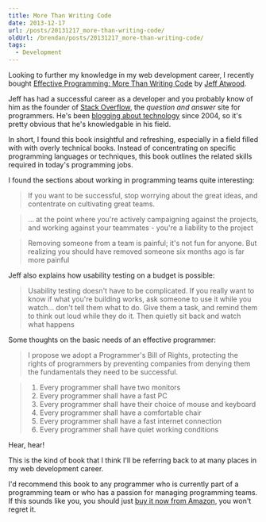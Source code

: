```yaml
---
title: More Than Writing Code
date: 2013-12-17
url: /posts/20131217_more-than-writing-code/
oldUrl: /brendan/posts/20131217_more-than-writing-code/
tags:
  - Development
---
```


Looking to further my knowledge in my web development career, I recently bought [Effective Programming: More Than Writing Code](http://www.amazon.com/Effective-Programming-More-Than-Writing-ebook/dp/B008HUMTO0) by [Jeff Atwood](https://twitter.com/codinghorror).

Jeff has had a successful career as a developer and you probably know of him as the founder of [Stack Overflow](http://stackoverflow.com/), the _question and answer_ site for programmers. He's been [blogging about technology](http://www.codinghorror.com/blog/) since 2004, so it's pretty obvious that he's knowledgable in his field.

In short, I found this book insightful and refreshing, especially in a field filled with with overly technical books. Instead of concentrating on specific programming languages or techniques, this book outlines the related skills required in today's programming jobs.

I found the sections about working in programming teams quite interesting:

> If you want to be successful, stop worrying about the great ideas, and contentrate on cultivating great teams.

> ... at the point where you're actively campaigning against the projects, and working against your teammates - you're a liability to the project

> Removing someone from a team is painful; it's not fun for anyone. But realizing you should have removed someone six months ago is far more painful

Jeff also explains how usability testing on a budget is possible:

> Usability testing doesn't have to be complicated. If you really want to know if what you're building works, ask someone to use it while you watch... don't tell them what to do. Give them a task, and remind them to think out loud while they do it. Then quietly sit back and watch what happens

Some thoughts on the basic needs of an effective programmer:

> I propose we adopt a Programmer's Bill of Rights, protecting the rights of programmers by preventing companies from denying them the fundamentals they need to be successful.

> 1. Every programmer shall have two monitors
> 2. Every programmer shall have a fast PC
> 3. Every programmer shall have their choice of mouse and keyboard
> 4. Every programmer shall have a comfortable chair
> 5. Every programmer shall have a fast internet connection
> 6. Every programmer shall have quiet working conditions

Hear, hear!

This is the kind of book that I think I'll be referring back to at many places in my web development career.

I'd recommend this book to any programmer who is currently part of a programming team or who has a passion for managing programming teams. If this sounds like you, you should just [buy it now from Amazon](http://www.amazon.com/Effective-Programming-More-Than-Writing-ebook/dp/B008HUMTO0), you won't regret it.
